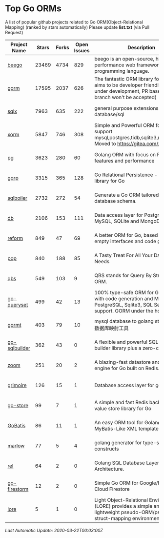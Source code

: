 # Top Go ORMs
A list of popular github projects related to Go ORM(Object-Relational Mapping) (ranked by stars automatically)
Please update **list.txt** (via Pull Request)

| Project Name | Stars | Forks | Open Issues | Description | Last Update |
| ------------ | ----- | ----- | ----------- | ----------- | ----------- |
| [beego](https://github.com/astaxie/beego) | 23469 | 4734 | 829 | beego is an open-source, high-performance web framework for the Go programming language. | 2020-03-21 23:56:22 |
| [gorm](https://github.com/jinzhu/gorm) | 17595 | 2037 | 626 | The fantastic ORM library for Golang, aims to be developer friendly (v2 is under development, PR based on master branch won't be accepted) | 2020-03-21 20:03:24 |
| [sqlx](https://github.com/jmoiron/sqlx) | 7963 | 635 | 222 | general purpose extensions to golang's database/sql | 2020-03-21 19:52:50 |
| [xorm](https://github.com/go-xorm/xorm) | 5847 | 746 | 308 | Simple and Powerful ORM for Go, support mysql,postgres,tidb,sqlite3,mssql,oracle, Moved to https://gitea.com/xorm/xorm | 2020-03-21 10:32:50 |
| [pg](https://github.com/go-pg/pg) | 3623 | 280 | 60 | Golang ORM with focus on PostgreSQL features and performance | 2020-03-21 22:21:45 |
| [gorp](https://github.com/go-gorp/gorp) | 3315 | 365 | 128 | Go Relational Persistence - an ORM-ish library for Go | 2020-03-21 15:35:35 |
| [sqlboiler](https://github.com/volatiletech/sqlboiler) | 2732 | 272 | 54 | Generate a Go ORM tailored to your database schema. | 2020-03-21 20:05:45 |
| [db](https://github.com/upper/db) | 2106 | 153 | 111 | Data access layer for PostgreSQL, MySQL, SQLite and MongoDB. | 2020-03-21 23:56:27 |
| [reform](https://github.com/go-reform/reform) | 849 | 47 | 69 | A better ORM for Go, based on non-empty interfaces and code generation. | 2020-03-19 14:18:26 |
| [pop](https://github.com/gobuffalo/pop) | 840 | 188 | 85 | A Tasty Treat For All Your Database Needs | 2020-03-20 20:58:06 |
| [qbs](https://github.com/coocood/qbs) | 549 | 103 | 9 | QBS stands for Query By Struct. A Go ORM. | 2020-03-07 04:25:28 |
| [go-queryset](https://github.com/jirfag/go-queryset) | 499 | 42 | 13 | 100% type-safe ORM for Go (Golang) with code generation and MySQL, PostgreSQL, Sqlite3, SQL Server support. GORM under the hood. | 2020-03-21 01:53:58 |
| [gormt](https://github.com/xxjwxc/gormt) | 403 | 79 | 10 | mysql database to golang struct , golang 数据库映射工具 | 2020-03-21 10:42:27 |
| [go-sqlbuilder](https://github.com/huandu/go-sqlbuilder) | 362 | 43 | 0 | A flexible and powerful SQL string builder library plus a zero-config ORM. | 2020-03-20 15:01:45 |
| [zoom](https://github.com/albrow/zoom) | 251 | 20 | 2 | A blazing-fast datastore and querying engine for Go built on Redis. | 2020-03-16 19:51:28 |
| [grimoire](https://github.com/Fs02/grimoire) | 126 | 15 | 1 | Database access layer for golang | 2020-03-17 13:28:19 |
| [go-store](https://github.com/gosuri/go-store) | 99 | 7 | 1 | A simple and fast Redis backed key-value store library for Go | 2020-03-01 08:06:45 |
| [GoBatis](https://github.com/runner-mei/GoBatis) | 86 | 11 | 1 | An easy ORM tool for Golang, support MyBatis-Like XML template SQL | 2020-03-15 12:19:41 |
| [marlow](https://github.com/dadleyy/marlow) | 77 | 5 | 4 | golang generator for type-safe sql api constructs | 2020-03-19 14:20:45 |
| [rel](https://github.com/Fs02/rel) | 64 | 2 | 0 | Golang SQL Database Layer for Layered Architecture. | 2020-03-19 15:27:36 |
| [go-firestorm](https://github.com/jschoedt/go-firestorm) | 12 | 2 | 0 | Simple Go ORM for Google/Firebase Cloud Firestore | 2020-03-14 03:48:27 |
| [lore](https://github.com/abrahambotros/lore) | 5 | 1 | 0 | Light Object-Relational Environment (LORE) provides a simple and lightweight pseudo-ORM/pseudo-struct-mapping environment for Go | 2019-08-18 20:19:39 |

*Last Automatic Update: 2020-03-22T00:03:00Z*
